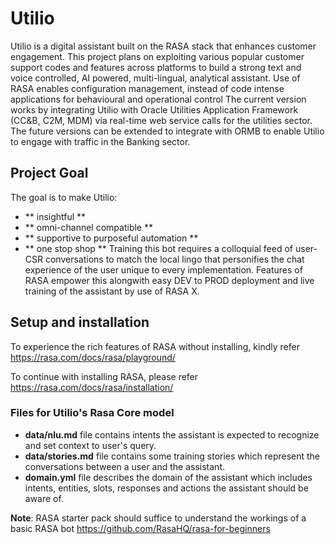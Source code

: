 # Utilio
Utilio is a digital assistant built on the RASA stack that enhances customer engagement. This project plans on exploiting various popular customer support codes and features across platforms to build a strong text and voice controlled, AI powered, multi-lingual, analytical assistant. 
Use of RASA enables configuration management, instead of code intense applications  for behavioural and operational control
The current version works by integrating Utilio with Oracle Utilities Application Framework (CC&B, C2M, MDM) via real-time web service calls for the utilities sector. The future versions can be extended to integrate with ORMB to enable Utilio to engage with traffic in the Banking sector.

## Project Goal
The goal is to make Utilio:
- ** insightful **
- ** omni-channel compatible **
- ** supportive to purposeful automation **
- ** one stop shop **
Training this bot requires a colloquial feed of user-CSR conversations to match the local lingo that personifies the chat experience of the user unique to every implementation. Features of RASA empower this  alongwith easy DEV to PROD deployment and live training of the assistant by use of RASA X.

## Setup and installation
To experience the rich features of RASA without installing, kindly refer
https://rasa.com/docs/rasa/playground/

To continue with installing RASA, please refer 
https://rasa.com/docs/rasa/installation/

### Files for Utilio's Rasa Core model
- **data/nlu.md** file contains intents the assistant is expected to recognize and set context to user's query. 
- **data/stories.md** file contains some training stories which represent the conversations between a user and the assistant. 
- **domain.yml** file describes the domain of the assistant which includes intents, entities, slots, responses and actions the assistant should be aware of.  

**Note**: RASA starter pack should suffice to understand the workings of a basic RASA bot
https://github.com/RasaHQ/rasa-for-beginners
